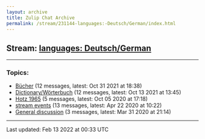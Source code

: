 ```yaml
---
layout: archive
title: Zulip Chat Archive
permalink: /stream/231144-languages:-Deutsch/German/index.html
---
```


## Stream: [languages: Deutsch/German](https://mattecapu.github.io/ct-zulip-archive/stream/231144-languages:-Deutsch/German/index.html)
---

### Topics:

* [Bücher](topic/B.C3.BCcher.html) (12 messages, latest: Oct 31 2021 at 18:38)
* [Dictionary/Wörterbuch](topic/Dictionary.2FW.C3.B6rterbuch.html) (12 messages, latest: Oct 13 2021 at 13:45)
* [Hotz 1965](topic/Hotz.201965.html) (5 messages, latest: Oct 05 2020 at 17:18)
* [stream events](topic/stream.20events.html) (13 messages, latest: Apr 22 2020 at 10:22)
* [General discussion](topic/General.20discussion.html) (3 messages, latest: Mar 31 2020 at 21:14)

<hr><p>Last updated: Feb 13 2022 at 00:33 UTC</p>
